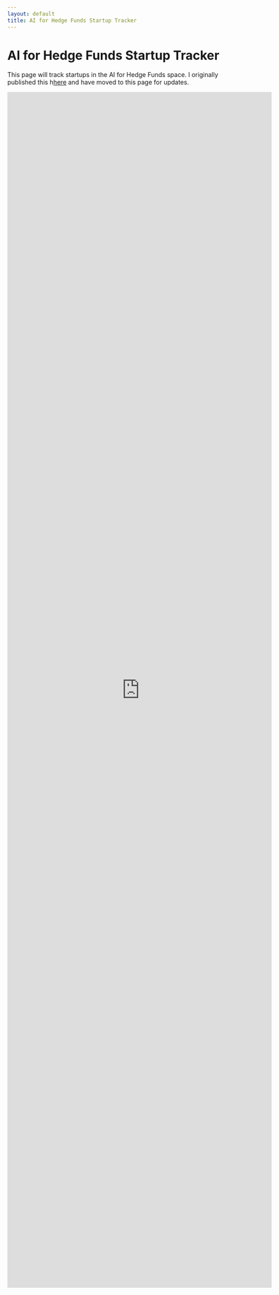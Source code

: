 ```yaml
---
layout: default
title: AI for Hedge Funds Startup Tracker
---
```


# AI for Hedge Funds Startup Tracker

This page will track startups in the AI for Hedge Funds space. I originally published this h[here](https://magis.substack.com/p/genai-for-hedge-funds-startups) and have moved to this page for updates.

<iframe title="AI Startups for Hedge Fund Investors" aria-label="Table" id="datawrapper-chart-6OdWG" src="https://datawrapper.dwcdn.net/6OdWG/1/" scrolling="no" frameborder="0" style="border: none;" width="600" height="2711" data-external="1"></iframe>